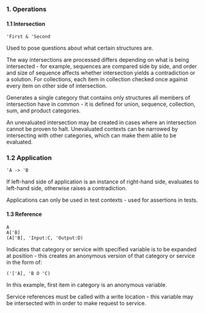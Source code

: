 ### 1. Operations
#### 1.1 Intersection
    'First & 'Second

Used to pose questions about what certain structures are.

The way intersections are processed differs depending on what is being intersected -
for example, sequences are compared side by side, and order and size of sequence
affects whether intersection yields a contradiction or a solution. For collections,
each item in collection checked once against every item on other side of intersection.

Generates a single category that contains only structures all members of intersection have in common - it is defined for union, sequence, collection, sum, and product categories.

An unevaluated intersection may be created in cases where an intersection cannot be proven to halt. Unevaluated contexts can be narrowed by intersecting with other categories, which can make them able to be evaluated.

### 1.2 Application
    'A -> 'B

If left-hand side of application is an instance of right-hand side, evaluates to left-hand side, otherwise raises a contradiction.

Applications can only be used in test contexts - used for assertions in tests.

#### 1.3 Reference
    A
    A['B]
    (A['B], 'Input:C, 'Output:D)

Indicates that category or service with specified variable is to be expanded at position - this creates an anonymous version of that category or service in the form of:

    ('['A], 'B O 'C)

In this example, first item in category is an anonymous variable.

Service references must be called with a write location - this variable may be intersected with in order to make request to service.


